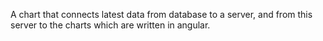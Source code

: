 A chart that connects latest data from database to a server, and from this server to the charts which are written in angular. 
